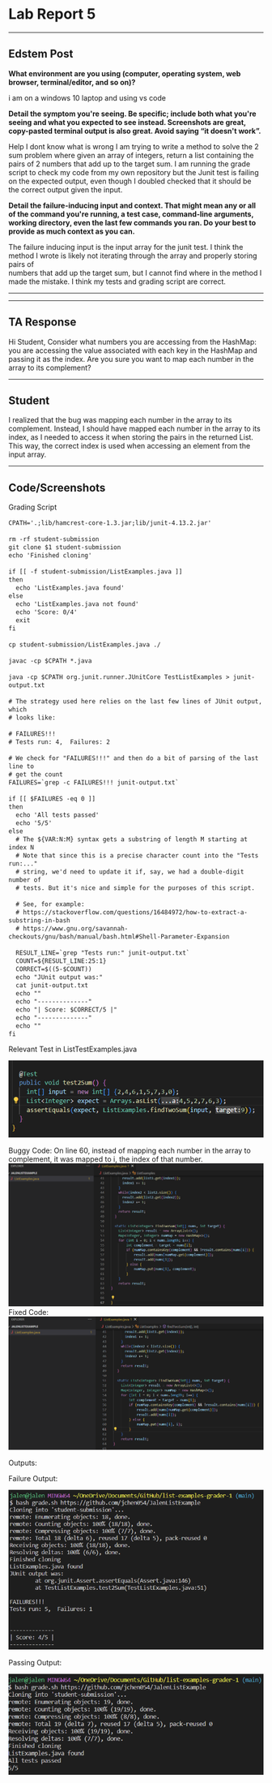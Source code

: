 # Lab Report 5

---
## Edstem Post
**What environment are you using (computer, operating system, web browser, terminal/editor, and so on)?**

i am on a windows 10 laptop and using vs code 

**Detail the symptom you're seeing. Be specific; include both what you're seeing and what you expected to see instead. 
Screenshots are great, copy-pasted terminal output is also great. Avoid saying “it doesn't work”.**

Help I dont know what is wrong I am trying to write a method to solve the 2 sum problem where given an array of integers, return a list containing the
pairs of 2 numbers that add up to the target sum. I am running the grade script to check my code from my own repository but the Junit test is failing on the 
expected output, even though I doubled checked that it should be the correct output given the input.

**Detail the failure-inducing input and context. That might mean any or all of the command you're running, a test case, command-line arguments, working directory, 
even the last few commands you ran. Do your best to provide as much context as you can.**

The failure inducing input is the input array for the junit test. I think the method I wrote is likely not iterating through the array and properly storing pairs of  
numbers that add up the target sum, but I cannot find where in the method I made the mistake. I think my tests and grading script are correct. 

---
---
## TA Response

Hi Student,
Consider what numbers you are accessing from the HashMap: you are accessing the value associated with each key in the HashMap and passing it as the index. Are you sure you 
want to map each number in the array to its complement? 

---

## Student
I realized that the bug was mapping each number in the array to its complement. Instead, I should have mapped each number in the array to its index, as I needed to access it
when storing the pairs in the returned List. This way, the correct index is used when accessing an element from the input array. 

---

## Code/Screenshots
Grading Script
```
CPATH='.;lib/hamcrest-core-1.3.jar;lib/junit-4.13.2.jar'

rm -rf student-submission
git clone $1 student-submission
echo 'Finished cloning'

if [[ -f student-submission/ListExamples.java ]]
then
  echo 'ListExamples.java found'
else
  echo 'ListExamples.java not found'
  echo 'Score: 0/4'
  exit
fi

cp student-submission/ListExamples.java ./

javac -cp $CPATH *.java

java -cp $CPATH org.junit.runner.JUnitCore TestListExamples > junit-output.txt

# The strategy used here relies on the last few lines of JUnit output, which
# looks like:

# FAILURES!!!
# Tests run: 4,  Failures: 2

# We check for "FAILURES!!!" and then do a bit of parsing of the last line to
# get the count
FAILURES=`grep -c FAILURES!!! junit-output.txt`

if [[ $FAILURES -eq 0 ]]
then
  echo 'All tests passed'
  echo '5/5'
else
  # The ${VAR:N:M} syntax gets a substring of length M starting at index N
  # Note that since this is a precise character count into the "Tests run:..."
  # string, we'd need to update it if, say, we had a double-digit number of
  # tests. But it's nice and simple for the purposes of this script.

  # See, for example:
  # https://stackoverflow.com/questions/16484972/how-to-extract-a-substring-in-bash
  # https://www.gnu.org/savannah-checkouts/gnu/bash/manual/bash.html#Shell-Parameter-Expansion

  RESULT_LINE=`grep "Tests run:" junit-output.txt`
  COUNT=${RESULT_LINE:25:1}
  CORRECT=$((5-$COUNT))
  echo "JUnit output was:"
  cat junit-output.txt
  echo ""
  echo "--------------"
  echo "| Score: $CORRECT/5 |"
  echo "--------------"
  echo ""
fi
```

Relevant Test in ListTestExamples.java

![test](thetest.png)


Buggy Code:
On line 60, instead of mapping each number in the array to complement, it was mapped to i, the index of that number.
![wrong code](wrongcode.png)
Fixed Code:
![fixed](fixedcode.png)

Outputs:

Failure Output:

![aasfd](testwrong.png)

Passing Output:

![fixed](testcorrect.png)

